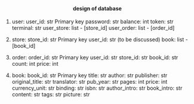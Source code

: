 #### <center> design of database <center/>  

1. user:
   user_id: str     Primary key
   password: str
   balance: int
   token: str
   terminal: str
   user_store: list - [store_id]
   user_order: list - [order_id]
   

2. store:
   store_id: str    Primary key
   user_id: str     (to be discussed)
   book: list - [book_id]


3. order:
   order_id: str    Primary key
   user_id: str
   store_id: str
   book_id: str
   count: int
   price: int


4. book:
   book_id: str    Primary key
   title: str
   author: str
   publisher: str
   original_title: str
   translator: str
   pub_year: str
   pages: int
   price: int
   currency_unit: str
   binding: str
   isbn: str
   author_intro: str
   book_intro: str
   content: str
   tags: str
   picture: str


